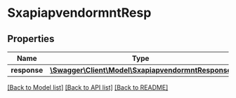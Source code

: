 # SxapiapvendormntResp

## Properties
Name | Type | Description | Notes
------------ | ------------- | ------------- | -------------
**response** | [**\Swagger\Client\Model\SxapiapvendormntResponse**](SxapiapvendormntResponse.md) |  | [optional] 

[[Back to Model list]](../README.md#documentation-for-models) [[Back to API list]](../README.md#documentation-for-api-endpoints) [[Back to README]](../README.md)



